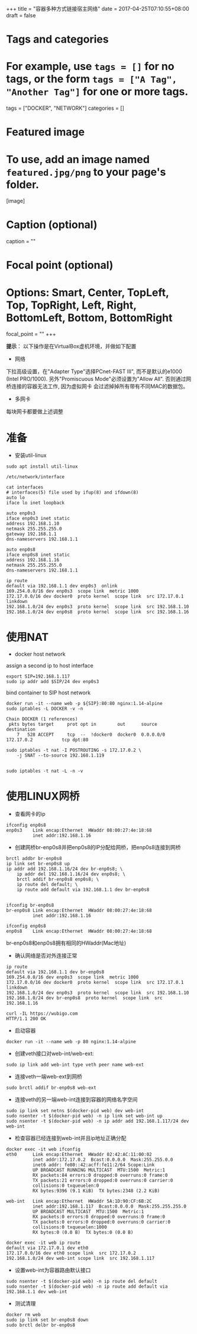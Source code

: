 +++
title = "容器多种方式链接宿主网络"
date = 2017-04-25T07:10:55+08:00
draft = false

# Tags and categories
# For example, use `tags = []` for no tags, or the form `tags = ["A Tag", "Another Tag"]` for one or more tags.
tags = ["DOCKER", "NETWORK"]
categories = []

# Featured image
# To use, add an image named `featured.jpg/png` to your page's folder. 
[image]
  # Caption (optional)
  caption = ""

  # Focal point (optional)
  # Options: Smart, Center, TopLeft, Top, TopRight, Left, Right, BottomLeft, Bottom, BottomRight
  focal_point = ""
+++

**提示**：
以下操作是在VirtualBox虚机环境，并做如下配置

- 网络

下拉高级设置，在"Adapter Type"选择PCnet-FAST III", 而不是默认的e1000 (Intel PRO/1000). 
另外"Promiscuous Mode"必须设置为"Allow All". 否则通过网桥连接的容器无法工作, 因为虚拟网卡
会过滤掉掉所有带有不同MAC的数据包。

- 多网卡

每块网卡都要做上述调整

# 准备

- 安装util-linux

```
sudo apt install util-linux
```

`/etc/network/interface`

```
cat interfaces
# interfaces(5) file used by ifup(8) and ifdown(8)
auto lo
iface lo inet loopback

auto enp0s3
iface enp0s3 inet static
address 192.168.1.10
netmask 255.255.255.0
gateway 192.168.1.1
dns-nameservers 192.168.1.1

auto enp0s8
iface enp0s8 inet static
address 192.168.1.16
netmask 255.255.255.0
dns-nameservers 192.168.1.1
```

```shell
ip route
default via 192.168.1.1 dev enp0s3  onlink 
169.254.0.0/16 dev enp0s3  scope link  metric 1000 
172.17.0.0/16 dev docker0  proto kernel  scope link  src 172.17.0.1 linkdown 
192.168.1.0/24 dev enp0s3  proto kernel  scope link  src 192.168.1.10 
192.168.1.0/24 dev enp0s8  proto kernel  scope link  src 192.168.1.16 
```


# 使用NAT

- docker host network

assign a second ip to host interface

```
export SIP=192.168.1.117
sudo ip addr add $SIP/24 dev enp0s3

```

bind container to SIP host network

```
docker run -it --name web -p ${SIP}:80:80 nginx:1.14-alpine
sudo iptables -L DOCKER -v -n

Chain DOCKER (1 references)
 pkts bytes target     prot opt in        out      source           destination         
    7   528 ACCEPT     tcp  --  !docker0  docker0  0.0.0.0/0       172.17.0.2           tcp dpt:80

```
>

```
sudo iptables -t nat -I POSTROUTING -s 172.17.0.2 \
    -j SNAT --to-source 192.168.1.119


sudo iptables -t nat -L -n -v
```

# 使用LINUX网桥

- 查看网卡的ip

```
ifconfig enp0s8
enp0s3    Link encap:Ethernet  HWaddr 08:00:27:4e:18:68  
          inet addr:192.168.1.16
```

- 创建网桥br-enp0s8并把enp0s8的IP分配给网桥，把enp0s8连接到网桥 

```
brctl addbr br-enp0s8
ip link set br-enp0s8 up
ip addr add 192.168.1.16/24 dev br-enp0s8; \
    ip addr del 192.168.1.16/24 dev enp0s8; \
    brctl addif br-enp0s8 enp0s8; \
    ip route del default; \
    ip route add default via 192.168.1.1 dev br-enp0s8


ifconfig br-enp0s8
br-enp0s8 Link encap:Ethernet  HWaddr 08:00:27:4e:18:68  
          inet addr:192.168.1.16

ifconfig enp0s8
enp0s8    Link encap:Ethernet  HWaddr 08:00:27:4e:18:68

```
br-enp0s8和enp0s8拥有相同的HWaddr(Mac地址)

- 确认网络是否对外连接正常


```
ip route
default via 192.168.1.1 dev br-enp0s8 
169.254.0.0/16 dev enp0s3  scope link  metric 1000 
172.17.0.0/16 dev docker0  proto kernel  scope link  src 172.17.0.1 linkdown 
192.168.1.0/24 dev enp0s3  proto kernel  scope link  src 192.168.1.10 
192.168.1.0/24 dev br-enp0s8  proto kernel  scope link  src 192.168.1.16 
```

```
curl -IL https://wubigo.com
HTTP/1.1 200 OK
```



- 启动容器

```
docker run -it --name web -p 80 nginx:1.14-alpine
```
- 创建veth接口对web-int/web-ext:

```
sudo ip link add web-int type veth peer name web-ext
```
- 连接veth一端web-ext到网桥

```
sudo brctl addif br-enp0s8 web-ext
```

- 连接veth的另一端web-int连接到容器的网络名字空间

```
sudo ip link set netns $(docker-pid web) dev web-int
sudo nsenter -t $(docker-pid web) -n ip link set web-int up
sudo nsenter -t $(docker-pid web) -n ip addr add 192.168.1.117/24 dev web-int
```

- 检查容器已经连接到web-int并且ip地址正确分配

```
docker exec -it web ifconfig
eth0      Link encap:Ethernet  HWaddr 02:42:AC:11:00:02  
          inet addr:172.17.0.2  Bcast:0.0.0.0  Mask:255.255.0.0
          inet6 addr: fe80::42:acff:fe11:2/64 Scope:Link
          UP BROADCAST RUNNING MULTICAST  MTU:1500  Metric:1
          RX packets:84 errors:0 dropped:0 overruns:0 frame:0
          TX packets:21 errors:0 dropped:0 overruns:0 carrier:0
          collisions:0 txqueuelen:0 
          RX bytes:9396 (9.1 KiB)  TX bytes:2348 (2.2 KiB)

web-int   Link encap:Ethernet  HWaddr 5A:1D:90:CF:6B:2C  
          inet addr:192.168.1.117  Bcast:0.0.0.0  Mask:255.255.255.0
          UP BROADCAST MULTICAST  MTU:1500  Metric:1
          RX packets:0 errors:0 dropped:0 overruns:0 frame:0
          TX packets:0 errors:0 dropped:0 overruns:0 carrier:0
          collisions:0 txqueuelen:1000 
          RX bytes:0 (0.0 B)  TX bytes:0 (0.0 B)

```

```
docker exec -it web ip route
default via 172.17.0.1 dev eth0 
172.17.0.0/16 dev eth0 scope link  src 172.17.0.2 
192.168.1.0/24 dev web-int scope link  src 192.168.1.117 
```

- 设置web-int为容器路由默认接口

```
sudo nsenter -t $(docker-pid web) -n ip route del default
sudo nsenter -t $(docker-pid web) -n ip route add default via 192.168.1.1 dev web-int
```




- 测试清理

```
docker rm web
sudo ip link set br-enp0s8 down
sudo brctl delbr br-enp0s8
```